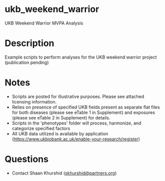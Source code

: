 # ukb_weekend_warrior
UKB Weekend Warrior MVPA Analysis

# Description
Example scripts to perform analyses for the UKB weekend warrior project (publication pending)

# Notes
- Scripts are posted for illustrative purposes. Please see attached licensing information.
- Relies on presence of specified UKB fields present as separate flat files for both diseases (please see eTable 1 in Supplement) and exposures (please see eTable 2 in Supplement) for details.
- Scripts in the 'phenotypes' folder will process, harmonize, and categorize specified factors
- All UKB data utilized is available by application (https://www.ukbiobank.ac.uk/enable-your-research/register)

# Questions
- Contact Shaan Khurshid (skhurshid@partners.org)
